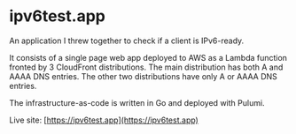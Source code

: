# ipv6test.app

An application I threw together to check if a client is IPv6-ready.

It consists of a single page web app deployed to AWS as a Lambda function fronted by 3 CloudFront distributions. The main distribution has both A and AAAA DNS entries. The other two distributions have only A or AAAA DNS entries.

The infrastructure-as-code is written in Go and deployed with Pulumi.

Live site: [https://ipv6test.app](https://ipv6test.app)

